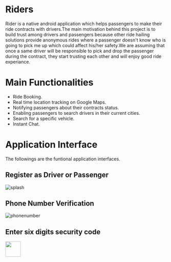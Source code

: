 # Riders
Rider is a native android application which helps passengers to make their ride contracts with drivers.The main motivation behind this project is to build trust among drivers and passengers because other ride hailing solutions provide anonymous rides where a passenger doesn't know who is going to pick me up which could affect his/her safety.We are assuming that once a same driver will be responsible to pick and drop the passenger during the contract, they start trusting each other and will enjoy good ride experiance.
# Main Functionalities
- Ride Booking.
- Real time location tracking on Google Maps.
- Notifying passengers about their contracts status.
- Enabling passengers to search drivers in their current cities.
- Search for a specific vehicle.
- Instant Chat. 
# Application Interface
The followings are the funtional application interfaces.
## Register as Driver or Passenger
![splash](https://user-images.githubusercontent.com/18638795/40890748-2b0182fc-6794-11e8-9a7e-3b059b6db444.png)
## Phone Number Verification
![phonenumber](https://user-images.githubusercontent.com/18638795/40890796-1dc6e70c-6795-11e8-9bbc-199fece2271b.png)
## Enter six digits security code
<img src="https://user-images.githubusercontent.com/18638795/40890813-737a9c2a-6795-11e8-9d43-c82c8c323f1d.JPG" width="48">
